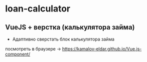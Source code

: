 # loan-calculator


## VueJS + верстка (калькулятора займа)

- Адаптивно сверстать блок калькулятора займа

посмотреть в браузере -> https://kamalov-eldar.github.io/Vue.js-component/
